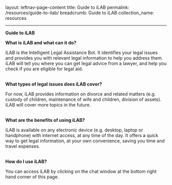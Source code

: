 layout: leftnav-page-content
title: Guide to iLAB
permalink: /resources/guide-to-ilab/
breadcrumb: Guide to iLAB
collection_name: resources

----------------------------
**Guide to iLAB**

**What is iLAB and what can it do?**
 
iLAB is the Intelligent Legal Assistance Bot. It identifies your legal issues and provides you with relevant legal information to help you address them. iLAB will tell you where you can get legal advice from a lawyer, and help you check if you are eligible for legal aid.
 
<br>**What types of legal issues does iLAB cover?**<br/>
 
For now, iLAB provides information on divorce and related matters (e.g. custody of children, maintenance of wife and children, division of assets). iLAB will cover more topics in the future.
 
<br>**What are the benefits of using iLAB?**<br/>
 
iLAB is available on any electronic device (e.g. desktop, laptop or handphone) with internet access, at any time of the day. It offers a quick way to get legal information,  at your own convenience, saving you time and travel expenses. 
 
<br>**How do I use iLAB?**<br/>
 
You can access iLAB by clicking on the chat window at the bottom right hand corner of this page.
